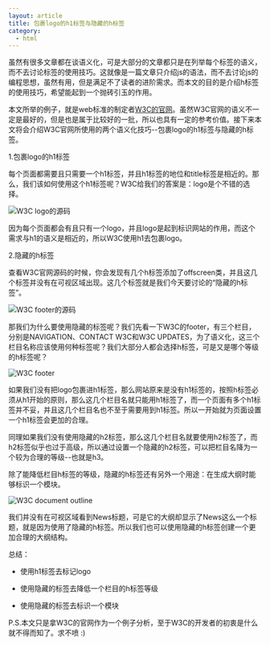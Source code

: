 ```yaml
---
layout: article
title: 包裹logo的h1标签与隐藏的h标签
category:
  - html
---
```


虽然有很多文章都在谈语义化，可是大部分的文章都只是在列举每个标签的语义，而不去讨论标签的使用技巧。这就像是一篇文章只介绍js的语法，而不去讨论js的编程思想，虽然有用，但是满足不了读者的进阶需求。而本文的目的是介绍h标签的使用技巧，希望能起到一个抛砖引玉的作用。

本文所举的例子，就是web标准的制定者<a href="http://www.w3.org/">W3C的官网</a>。虽然W3C官网的语义不一定是最好的，但是也是属于比较好的一批，所以也具有一定的参考价值。接下来本文将会介绍W3C官网所使用的两个语义化技巧--包裹logo的h1标签与隐藏的h标签。

1.包裹logo的h1标签

每个页面都需要且只需要一个h1标签，并且h1标签的地位和title标签是相近的。那么，我们该如何使用这个h1标签呢？W3C给我们的答案是：logo是个不错的选择。

<img src="{{ site.baseurl }}/images/hidden-h-tag-1.png" alt="W3C logo的源码">

因为每个页面都会有且只有一个logo，并且logo是起到标识网站的作用，而这个需求与h1的语义是相近的，所以W3C使用h1去包裹logo。

2.隐藏的h标签

查看W3C官网源码的时候，你会发现有几个h标签添加了offscreen类，并且这几个标签并没有在可视区域出现。这几个标签就是我们今天要讨论的“隐藏的h标签”。

<img src="{{ site.baseurl }}/images/hidden-h-tag-2.png" alt="W3C footer的源码">

那我们为什么要使用隐藏的标签呢？我们先看一下W3C的footer，有三个栏目，分别是NAVIGATION、CONTACT W3C和W3C UPDATES，为了语义化，这三个栏目名称应该使用何种标签呢？我们大部分人都会选择h标签，可是又是哪个等级的h标签呢？

<img src="{{ site.baseurl }}/images/hidden-h-tag-3.png" alt="W3C footer">

如果我们没有把logo包裹进h1标签，那么网站原来是没有h1标签的，按照h标签必须从h1开始的原则，那么这几个栏目名就只能用h1标签了，而一个页面有多个h1标签并不妥，并且这几个栏目名也不至于需要用到h1标签。所以一开始就为页面设置一个h1标签会更加的合理。

同理如果我们没有使用隐藏的h2标签，那么这几个栏目名就要使用h2标签了，而h2标签似乎也过于高级，所以通过设置一个隐藏的h2标签，可以把栏目名降为一个较为合理的等级--也就是h3。

除了能降低栏目h标签的等级，隐藏的h标签还有另外一个用途：在生成大纲时能够标识一个模块。

<img src="{{ site.baseurl }}/images/hidden-h-tag-4.png" alt="W3C document outline">

我们并没有在可视区域看到News标题，可是它的大纲却显示了News这么一个标题，就是因为使用了隐藏的h标签。所以我们也可以使用隐藏的h标签创建一个更加合理的大纲结构。


总结：

* 使用h1标签去标记logo

* 使用隐藏的标签去降低一个栏目的h标签等级

* 使用隐藏的标签去标识一个模块

P.S.本文只是拿W3C的官网作为一个例子分析，至于W3C的开发者的初衷是什么就不得而知了。求不喷 :)
